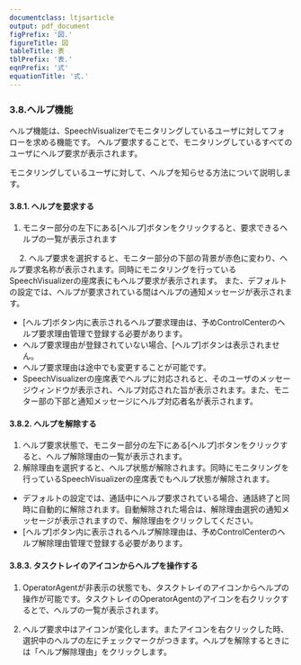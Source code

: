 ```yaml
---
documentclass: ltjsarticle
output: pdf_document
figPrefix: '図.'
figureTitle: 図
tableTitle: 表
tblPrefix: '表.'
eqnPrefix: '式'
equationTitle: '式.'
---
```


### 3.8.ヘルプ機能
ヘルプ機能は、SpeechVisualizerでモニタリングしているユーザに対してフォローを求める機能です。
ヘルプ要求することで、モニタリングしているすべてのユーザにヘルプ要求が表示されます。

モニタリングしているユーザに対して、ヘルプを知らせる方法について説明します。


#### 3.8.1. ヘルプを要求する
1.	モニター部分の左下にある[ヘルプ]ボタンをクリックすると、要求できるヘルプの一覧が表示されます

 
2.	ヘルプ要求を選択すると、モニター部分の下部の背景が赤色に変わり、ヘルプ要求名称が表示されます。同時にモニタリングを行っているSpeechVisualizerの座席表にもヘルプ要求が表示されます。
また、デフォルトの設定では、ヘルプが要求されている間はヘルプの通知メッセージが表示されます。


- [ヘルプ]ボタン内に表示されるヘルプ要求理由は、予めControlCenterのヘルプ要求理由管理で登録する必要があります。
-  ヘルプ要求理由が登録されていない場合、[ヘルプ]ボタンは表示されません。
- ヘルプ要求理由は途中でも変更することが可能です。
- SpeechVisualizerの座席表でヘルプに対応されると、そのユーザのメッセージウィンドウが表示され、ヘルプ対応された旨が表示されます。また、モニター部の下部と通知メッセージにヘルプ対応者名が表示されます。

#### 3.8.2. ヘルプを解除する
1.	ヘルプ要求状態で、モニター部分の左下にある[ヘルプ]ボタンをクリックすると、ヘルプ解除理由の一覧が表示されます。
2.	解除理由を選択すると、ヘルプ状態が解除されます。同時にモニタリングを行っているSpeechVisualizerの座席表でもヘルプ状態が解除されます。



- デフォルトの設定では、通話中にヘルプ要求されている場合、通話終了と同時に自動的に解除されます。自動解除された場合は、解除理由選択の通知メッセージが表示されますので、解除理由をクリックしてください。
- [ヘルプ]ボタン内に表示されるヘルプ解除理由は、予めControlCenterのヘルプ解除理由管理で登録する必要があります。

#### 3.8.3. タスクトレイのアイコンからヘルプを操作する
1.	OperatorAgentが非表示の状態でも、タスクトレイのアイコンからヘルプの操作が可能です。タスクトレイのOperatorAgentのアイコンを右クリックするとで、ヘルプの一覧が表示されます。


2.	へルプ要求中はアイコンが変化します。またアイコンを右クリックした時、選択中のヘルプの左にチェックマークがつきます。ヘルプを解除するときには「ヘルプ解除理由」をクリックします。
